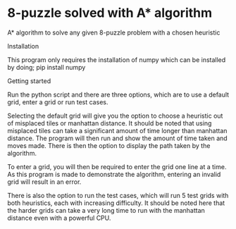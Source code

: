 # 8-puzzle solved with A* algorithm
A* algorithm to solve any given 8-puzzle problem with a chosen heuristic

Installation

This program only requires the installation of numpy which can be installed by doing;
pip install numpy

Getting started

Run the python script and there are three options, which are to use a default grid, enter a grid or run test cases.

Selecting the default grid will give you the option to choose a heuristic out of misplaced tiles or manhattan distance. It should be noted that using misplaced tiles can take a significant amount of time longer than manhattan distance. The program will then run and show the amount of time taken and moves made. There is then the option to display the path taken by the algorithm.

To enter a grid, you will then be required to enter the grid one line at a time. As this program is made to demonstrate the algorithm, entering an invalid grid will result in an error.

There is also the option to run the test cases, which will run 5 test grids with both heuristics, each with increasing difficulty. It should be noted here that the harder grids can take a very long time to run with the manhattan distance even with a powerful CPU.
